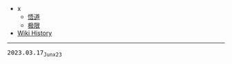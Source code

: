 - x
  - [悟道](/0004_x_悟道)
  - [极限](/0003_x_极限)
- [Wiki History](/hist)

---
<kbd>2023.03.17<sub>Junx23</sub></kbd>
